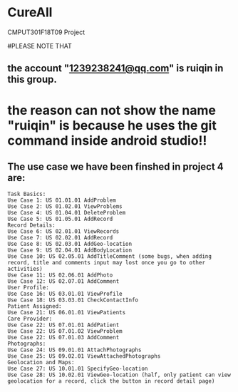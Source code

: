 # CureAll
CMPUT301F18T09 Project

#PLEASE NOTE THAT
## the account "1239238241@qq.com" is ruiqin in this group.
# the reason can not show the name "ruiqin" is because he uses the git command inside android studio!!

## The use case we have been finshed in project 4 are:
    Task Basics:
    Use Case 1: US 01.01.01 AddProblem
    Use Case 2: US 01.02.01 ViewProblems
    Use Case 4: US 01.04.01 DeleteProblem
    Use Case 5: US 01.05.01 AddRecord
    Record Details:
    Use Case 6: US 02.01.01 ViewRecords
    Use Case 7: US 02.02.01 AddRecord
    Use Case 8: US 02.03.01 AddGeo-location
    Use Case 9: US 02.04.01 AddBodyLocation
    Use Case 10: US 02.05.01 AddTitleComment (some bugs, when adding record, title and comments input may lost once you go to other     activities)
    Use Case 11: US 02.06.01 AddPhoto
    Use Case 12: US 02.07.01 AddComment
    User Profile:
    Use Case 16: US 03.01.01 ViewProfile
    Use Case 18: US 03.03.01 CheckContactInfo
    Patient Assigned:
    Use Case 21: US 06.01.01 ViewPatients
    Care Provider:
    Use Case 22: US 07.01.01 AddPatient
    Use Case 22: US 07.01.02 ViewProblem
    Use Case 22: US 07.01.03 AddComment
    Photographs:
    Use Case 24: US 09.01.01 AttachPhotographs
    Use Case 25: US 09.02.01 ViewAttachedPhotographs
    Geolocation and Maps:
    Use Case 27: US 10.01.01 SpecifyGeo-location
    Use Case 28: US 10.02.01 ViewGeo-location (half, only patient can view geolocation for a record, click the button in record detail page)
    
    
